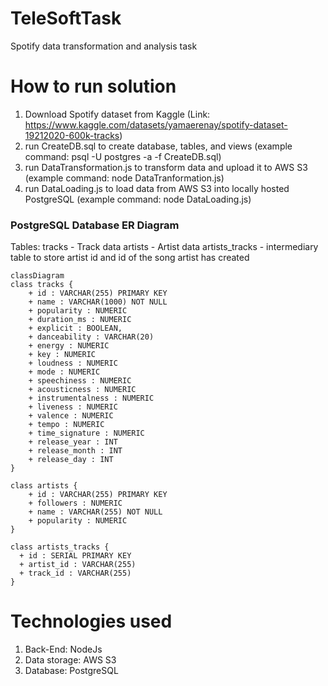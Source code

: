 # TeleSoftTask
 Spotify data transformation and analysis task

# How to run solution

1. Download Spotify dataset from Kaggle (Link: https://www.kaggle.com/datasets/yamaerenay/spotify-dataset-19212020-600k-tracks)
2. run CreateDB.sql to create database, tables, and views (example command: psql -U postgres -a -f CreateDB.sql)
3. run DataTransformation.js to transform data and upload it to AWS S3 (example command: node DataTranformation.js)
4. run DataLoading.js to load data from AWS S3 into locally hosted PostgreSQL (example command: node DataLoading.js)

### PostgreSQL Database ER Diagram
 Tables:
  tracks - Track data
  artists - Artist data
  artists_tracks - intermediary table to store artist id and id of the song artist has created
```mermaid
classDiagram
class tracks {
    + id : VARCHAR(255) PRIMARY KEY
    + name : VARCHAR(1000) NOT NULL
    + popularity : NUMERIC
    + duration_ms : NUMERIC
    + explicit : BOOLEAN,
    + danceability : VARCHAR(20)
    + energy : NUMERIC
    + key : NUMERIC
    + loudness : NUMERIC
    + mode : NUMERIC
    + speechiness : NUMERIC
    + acousticness : NUMERIC
    + instrumentalness : NUMERIC
    + liveness : NUMERIC
    + valence : NUMERIC
    + tempo : NUMERIC
    + time_signature : NUMERIC
    + release_year : INT
    + release_month : INT
    + release_day : INT
}

class artists {
    + id : VARCHAR(255) PRIMARY KEY
    + followers : NUMERIC
    + name : VARCHAR(255) NOT NULL
    + popularity : NUMERIC
}

class artists_tracks {
  + id : SERIAL PRIMARY KEY
  + artist_id : VARCHAR(255)
  + track_id : VARCHAR(255)
}

```

# Technologies used

1. Back-End: NodeJs
2. Data storage: AWS S3
3. Database: PostgreSQL
